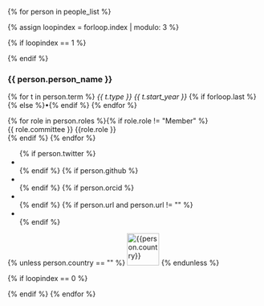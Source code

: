 
{% for person in people_list %}

{% assign loopindex = forloop.index | modulo: 3 %}

{% if loopindex == 1 %}
<div class="row">
{% endif %}


<div class="medium-4 columns">
<div class="team-member anchor-offset" id="{{ person.github }}">
<img src="{{ site.filesurl }}/exec_council/{{ person.pic }}" class="img-responsive img-circle" alt="">

  <h3>{{ person.person_name }}</h3>

{% for t in person.term %}
<i>{{ t.type }} {{ t.start_year }}</i>
{% if forloop.last %}<br>{% else %}&#8226;{% endif %}
{% endfor %}


{% for role in person.roles %}{% if role.role != "Member" %}   
{{ role.committee }} {{role.role }}<br>
{% endif %} {% endfor %}


  <ul class="list-inline social-buttons">
      {% if person.twitter %}<li> <a href="https://twitter.com/{{ person.twitter }}"> <i class="fab fa-twitter" title="Twitter"></i> </a> </li> {% endif %}
      {% if person.github %}<li> <a href="https://github.com/{{ person.github }}"> <i class="fab fa-github" title="GitHub"></i> </a> </li> {% endif %}
      {% if person.orcid %}<li> <a href="https://orcid.org/{{ person.orcid }}"> <i class="fab fa-orcid" title="ORCID"></i> </a> </li> {% endif %}
      {% if person.url and person.url != "" %}<li> <a href="{{ person.url }}"> <i class="fas fa-link" title="Website"></i> </a> </li> {% endif %}
  </ul>
  {% unless person.country == "" %}
  <img width="64" src="/files/flags/{{ person.country | downcase }}.svg" alt={{person.country}} title={{person.country}} />
  {% endunless %}
</div>
</div>


{% if loopindex == 0 %}
</div>
{% endif %}
{% endfor %}



<script>
    var images = document.getElementsByTagName('img')
    // Start loop at 1. Hacky way to avoid the banner image.
    for (let i=1; i < images.length; i++) {
        var regionNames = new Intl.DisplayNames(['en'], {type: 'region'});
        fullName = regionNames.of(images[i].title);
        images[i].title = fullName;
        images[i].alt = fullName;
    }
</script>